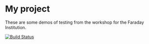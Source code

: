 # My project

These are some demos of testing from the workshop for the Faraday Institution.

[![Build Status](https://travis-ci.org/rpep/testing-workshop.svg?branch=master)](https://travis-ci.org/rpep/testing-workshop)
